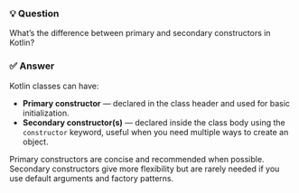 ### 💡 Question
What’s the difference between primary and secondary constructors in Kotlin?

### ✅ Answer
Kotlin classes can have:

- **Primary constructor** — declared in the class header and used for basic initialization.
- **Secondary constructor(s)** — declared inside the class body using the `constructor` keyword, useful when you need multiple ways to create an object.

Primary constructors are concise and recommended when possible.  
Secondary constructors give more flexibility but are rarely needed if you use default arguments and factory patterns.
